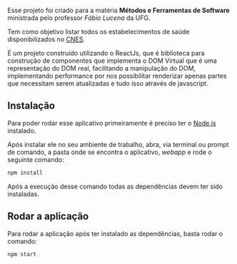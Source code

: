Esse projeto foi criado para a matéria **Métodos e Ferramentas de Software** ministrada pelo professor *Fábio Lucena* da UFG.

Tem como objetivo listar todos os estabelecimentos de saúde disponibilizados no [CNES](http://cnes.datasus.gov.br).

É um projeto construído utilizando o ReactJs, que é biblioteca para construção de componentes que implementa o DOM Virtual que é uma representação do DOM real, facilitando a manipulação do DOM, implementando performance por nos possibilitar renderizar apenas partes que necessitam serem atualizadas e tudo isso através de javascript.

## Instalação

Para poder rodar esse aplicativo primeiramente é preciso ter o [Node.js](https://nodejs.org/) instalado.

Após instalar ele no seu ambiente de trabalho, abra, via terminal ou prompt de comando, a pasta onde se encontra o aplicativo, *webapp* e rode o seguinte comando:

```sh
npm install

```
Após a execução desse comando todas as dependências devem ter sido instaladas.

## Rodar a aplicação

Para rodar a aplicação após ter instalado as dependências, basta rodar o comando:

```sh
npm start

```